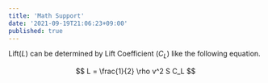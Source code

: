 ```yaml
---
title: 'Math Support'
date: '2021-09-19T21:06:23+09:00'
published: true
---
```


Lift($L$) can be determined by Lift Coefficient ($C_L$) like the following
equation.

$$
L = \frac{1}{2} \rho v^2 S C_L
$$
